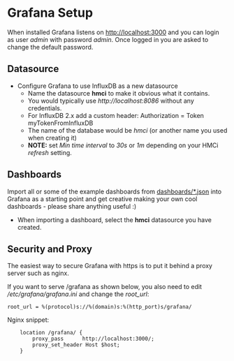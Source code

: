 # Grafana Setup

When installed Grafana listens on [http://localhost:3000](http://localhost:3000) and you can login as user *admin* with password *admin*. Once logged in you are asked to change the default password.

## Datasource

- Configure Grafana to use InfluxDB as a new datasource
  - Name the datasource **hmci** to make it obvious what it contains.
  - You would typically use *http://localhost:8086* without any credentials.
  - For InfluxDB 2.x add a custom header: Authorization = Token myTokenFromInfluxDB
  - The name of the database would be *hmci* (or another name you used when creating it)
  - **NOTE:** set *Min time interval* to *30s* or *1m* depending on your HMCi *refresh* setting.

## Dashboards

Import all or some of the example dashboards from [dashboards/*.json](dashboards/) into Grafana as a starting point and get creative making your own cool dashboards - please share anything useful :)

- When importing a dashboard, select the **hmci** datasource you have created.


## Security and Proxy

The easiest way to secure Grafana with https is to put it behind a proxy server such as nginx.

If you want to serve /grafana as shown below, you also need to edit */etc/grafana/grafana.ini* and change the *root_url*:

```
root_url = %(protocol)s://%(domain)s:%(http_port)s/grafana/
```

Nginx snippet:

```nginx
    location /grafana/ {
        proxy_pass      http://localhost:3000/;
        proxy_set_header Host $host;
    }
```


